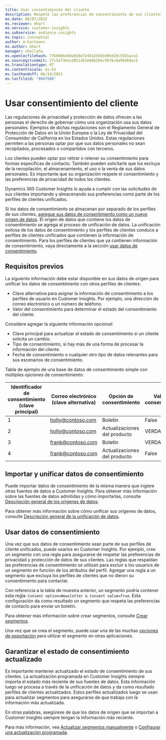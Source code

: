 ```yaml
---
title: Usar consentimiento del cliente
description: Respete las preferencias de consentimiento de sus clientes en Customer Insights importando datos de consentimiento.
ms.date: 06/07/2022
ms.reviewer: mhart
ms.service: customer-insights
ms.subservice: audience-insights
ms.topic: conceptual
author: m-hartmann
ms.author: mhart
manager: shellyha
ms.openlocfilehash: 77b09b6eb0a916e724542d503d96d19c5581aca1
ms.sourcegitcommit: 27c5473eecd851263e60b2b6c96f6c0a99d68acb
ms.translationtype: HT
ms.contentlocale: es-ES
ms.lasthandoff: 06/14/2022
ms.locfileid: "8947508"
---
```

# <a name="use-customer-consent"></a>Usar consentimiento del cliente

Las regulaciones de privacidad y protección de datos ofrecen a las personas el derecho de gobernar cómo una organización usa sus datos personales. Ejemplos de dichas regulaciones son el Reglamento General de Protección de Datos en la Unión Europea o la Ley de Privacidad del Consumidor de California en los Estados Unidos. Estas regulaciones permiten a las personas optar por que sus datos personales no sean recopilados, procesados o compartidos con terceros.  

Los clientes pueden optar por retirar o retener su consentimiento para formas específicas de contacto. También pueden solicitarle que los excluya de la recopilación, el almacenamiento, el uso o la venta de sus datos personales. Es importante que su organización respete el consentimiento y las preferencias de privacidad de todos los clientes.  

Dynamics 365 Customer Insights lo ayuda a cumplir con las solicitudes de sus clientes importando y almacenando sus preferencias como parte de los perfiles de clientes unificados.

Si los datos de consentimiento se almacenan por separado de los perfiles de sus clientes, [agregue sus datos de consentimiento como un nuevo origen de datos](#import-and-unify-consent-data). El origen de datos que contiene los datos de consentimiento se agrega al proceso de unificación de datos. La unificación exitosa de los datos de consentimiento y los perfiles de clientes conduce a perfiles de clientes unificados que contienen la información de consentimiento. Para los perfiles de clientes que ya contienen información de consentimiento, vaya directamente a la sección [usar datos de consentimiento](#use-consent-data).

## <a name="prerequisites"></a>Requisitos previos

La siguiente información debe estar disponible en sus datos de origen para unificar los datos de consentimiento con otros perfiles de clientes:

- Clave alternativa para asignar la información de consentimiento a los perfiles de usuario en Customer Insights. Por ejemplo, una dirección de correo electrónico o un número de teléfono.
- Valor del consentimiento para determinar el estado del consentimiento del cliente.

Considere agregar la siguiente información *opcional*:

- Clave principal para actualizar el estado de consentimiento si un cliente solicita un cambio.
- Tipo de consentimiento, si hay más de una forma de procesar la información del cliente.
- Fecha de consentimiento o cualquier otro tipo de datos relevantes para sus escenarios de consentimiento.

Tabla de ejemplo de una base de datos de consentimiento simple con múltiples opciones de consentimiento:

|Identificador de consentimiento (clave principal)   |Correo electrónico (clave alternativa)  |Opción de consentimiento  |Valor de consentimiento  |
|---------|---------|---------|---------|
|1    |  holly@contoso.com       |  Boletín       |  False       |
|2    |  holly@contoso.com       |  Actualizaciones del producto       |  VERDADERO       |
|3    |  frank@contoso.com       |  Boletín       | VERDADERO        |
|4    |  frank@contoso.com       |  Actualizaciones del producto       |  False       |

## <a name="import-and-unify-consent-data"></a>Importar y unificar datos de consentimiento

Puede importar datos de consentimiento de la misma manera que ingiere otras fuentes de datos a Customer Insights. Para obtener más información sobre las fuentes de datos admitidas y cómo importarlas, consulte [Descripción general de los orígenes de datos](data-sources.md).

Para obtener más información sobre cómo unificar sus orígenes de datos, consulte [Descripción general de la unificación de datos](data-unification.md).

## <a name="use-consent-data"></a>Usar datos de consentimiento

Una vez que sus datos de consentimiento sean parte de sus perfiles de cliente unificados, puede usarlos en Customer Insights. Por ejemplo, cree un segmento con una regla para asegurarse de respetar las preferencias de privacidad y protección de datos de sus clientes. Las reglas que respaldan las preferencias de consentimiento se utilizan para excluir a los usuarios de un segmento en función de los atributos del perfil. Agregar una regla a un segmento que excluya los perfiles de clientes que no dieron su consentimiento para contactar.

Con referencia a la tabla de muestra anterior, un segmento podría contener esta regla: `Consent option=Newsletter & Consent value=True`. Esta configuración da como resultado un segmento que respeta las preferencias de contacto para enviar un boletín.

Para obtener más información sobre crear segmentos, consulte [Crear segmentos](segment-builder.md).

Una vez que se crea el segmento, puede usar una de las muchas [opciones de exportación](export-destinations.md) para utilizar el segmento en otras aplicaciones.

## <a name="ensure-updated-consent-status"></a>Garantizar el estado de consentimiento actualizado

Es importante mantener actualizado el estado de consentimiento de sus clientes. La actualización programada en Customer Insights siempre importa el estado más reciente de sus fuentes de datos. Esta información luego se procesa a través de la unificación de datos y da como resultado perfiles de clientes actualizados. Estos perfiles actualizados luego se usan para actualizar segmentos para asegurarse de que trabaja con la información más actualizada.

En otras palabras, asegúrese de que los datos de origen que se importan a Customer Insights siempre tengan la información más reciente.

Para más información, vea [Actualizar segmentos manualmente](segments.md#refresh-segments) o [Configurar una actualización programada](system.md#schedule-tab).
